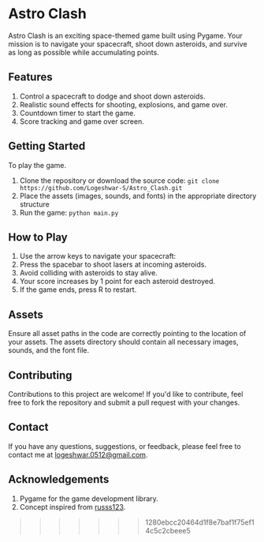 
# Astro Clash

Astro Clash is an exciting space-themed game built using Pygame. Your mission is to navigate your spacecraft, shoot down asteroids, and survive as long as possible while accumulating points.

## Features

1. Control a spacecraft to dodge and shoot down asteroids.
2. Realistic sound effects for shooting, explosions, and game over.
3. Countdown timer to start the game.
4. Score tracking and game over screen.

## Getting Started

To play the game.

1. Clone the repository or download the source code: ```git clone https://github.com/Logeshwar-S/Astro_Clash.git```
2. Place the assets (images, sounds, and fonts) in the appropriate directory structure
3. Run the game: ```python main.py```

## How to Play

1. Use the arrow keys to navigate your spacecraft:
2. Press the spacebar to shoot lasers at incoming asteroids.
3. Avoid colliding with asteroids to stay alive.
4. Your score increases by 1 point for each asteroid destroyed.
5. If the game ends, press R to restart.

## Assets

Ensure all asset paths in the code are correctly pointing to the location of your assets. The assets directory should contain all necessary images, sounds, and the font file.

## Contributing

Contributions to this project are welcome! If you'd like to contribute, feel free to fork the repository and submit a pull request with your changes.

## Contact

If you have any questions, suggestions, or feedback, please feel free to contact me at logeshwar.0512@gmail.com.

## Acknowledgements

1. Pygame for the game development library.
2. Concept inspired from [russs123](https://github.com/russs123/space_invaders).
>>>>>>> 1280ebcc20464d1f8e7baf1f75ef14c5c2cbeee5
